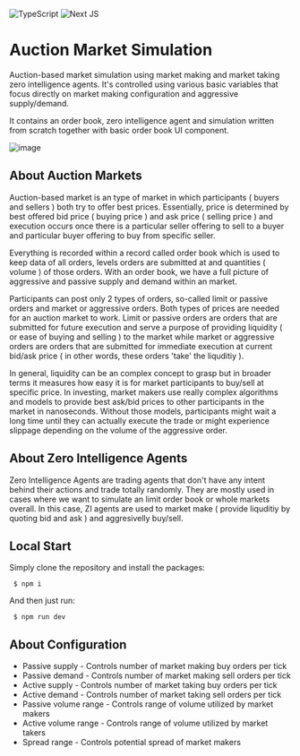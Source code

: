 ![TypeScript](https://img.shields.io/badge/typescript-%23007ACC.svg?style=for-the-badge&logo=typescript&logoColor=white)
![Next JS](https://img.shields.io/badge/Next-black?style=for-the-badge&logo=next.js&logoColor=white)

# Auction Market Simulation

Auction-based market simulation using market making and market taking zero intelligence agents. It's controlled using various basic variables that focus directly on market making configuration and aggressive supply/demand.

It contains an order book, zero intelligence agent and simulation written from scratch together with basic order book UI component.

![image](https://github.com/user-attachments/assets/b06d6b89-df7a-4f95-be2e-1e52d298d7e1)

## About Auction Markets

Auction-based market is an type of market in which participants ( buyers and sellers ) both try to offer best prices. Essentially, price is determined by best offered bid price ( buying price ) and ask price ( selling price ) and execution occurs once there is a particular seller offering to sell to a buyer and particular buyer offering to buy from specific seller.

Everything is recorded within a record called order book which is used to keep data of all orders, levels orders are submitted at and quantities ( volume ) of those orders. With an order book, we have a full picture of aggressive and passive supply and demand within an market.

Participants can post only 2 types of orders, so-called limit or passive orders and market or aggressive orders. Both types of prices are needed for an auction market to work. Limit or passive orders are orders that are submitted for future execution and serve a purpose of providing liquidity ( or ease of buying and selling ) to the market while market or aggressive orders are orders that are submitted for immediate execution at current bid/ask price ( in other words, these orders 'take' the liquditiy ).

In general, liquidity can be an complex concept to grasp but in broader terms it measures how easy it is for market participants to buy/sell at specific price. In investing, market makers use really complex algorithms and models to provide best ask/bid prices to other participants in the market in nanoseconds. Without those models, participants might wait a long time until they can actually execute the trade or might experience slippage depending on the volume of the aggressive order.

## About Zero Intelligence Agents

Zero Intelligence Agents are trading agents that don't have any intent behind their actions and trade totally randomly. They are mostly used in cases where we want to simulate an limit order book or whole markets overall. In this case, ZI agents are used to market make ( provide liquditiy by quoting bid and ask ) and aggresivelly buy/sell.

## Local Start

Simply clone the repository and install the packages:

```
 $ npm i
```

And then just run:

```
 $ npm run dev
```

## About Configuration

- Passive supply - Controls number of market making buy orders per tick
- Passive demand - Controls number of market making sell orders per tick
- Active supply - Controls number of market taking buy orders per tick
- Active demand - Controls number of market taking sell orders per tick
- Passive volume range - Controls range of volume utilized by market makers
- Active volume range - Controls range of volume utilized by market takers
- Spread range - Controls potential spread of market makers

